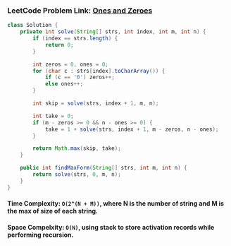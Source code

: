 ### LeetCode Problem Link: [Ones and Zeroes](https://leetcode.com/problems/ones-and-zeroes/description/)

```java
class Solution {
    private int solve(String[] strs, int index, int m, int n) {
        if (index == strs.length) {
            return 0;
        }

        int zeros = 0, ones = 0;
        for (char c : strs[index].toCharArray()) {
            if (c == '0') zeros++;
            else ones++;
        }

        int skip = solve(strs, index + 1, m, n);

        int take = 0;
        if (m - zeros >= 0 && n - ones >= 0) {
            take = 1 + solve(strs, index + 1, m - zeros, n - ones);
        }

        return Math.max(skip, take);
    }

    public int findMaxForm(String[] strs, int m, int n) {
        return solve(strs, 0, m, n);
    }
}
```

#### Time Complexity: `O(2^(N + M))`, where N is the number of string and M is the max of size of each string.

#### Space Compelxity: `O(N)`, using stack to store activation records while performing recursion.
